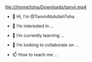 [file:///home/toha/Downloads/tanvir.mp4](https://github.com/TanvirAbdullahToha/TanvirAbdullahToha/blob/main/tanvirIntro.svg)
- 👋 Hi, I’m @TanvirAbdullahToha
- 👀 I’m interested in ...
- 🌱 I’m currently learning ...

- 💞️ I’m looking to collaborate on ...
- 📫 How to reach me ...

<!---
TanvirAbdullahToha/TanvirAbdullahToha is a ✨ special ✨ repository because its `README.md` (this file) appears on your GitHub profile.
You can click the Preview link to take a look at your changes.
--->
